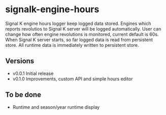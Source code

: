 # signalk-engine-hours

Signal K engine hours logger keep logged data stored. Engines which reports revolutios to Signal K server will be logged automatically. User can change how often engine revolutions is monitored, current default is 60s. When Signal K server starts, so far logged data is read from persistent store. All runtime data is immediately written to persistent store. 

## Versions
- v0.0.1 Initial release
- v0.1.0 Improvements, custom API and simple hours editor

## To be done
- Runtime and season/year runtime display  
